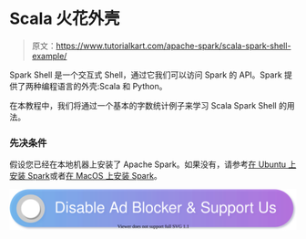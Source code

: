 # Scala 火花外壳

> 原文：<https://www.tutorialkart.com/apache-spark/scala-spark-shell-example/>

Spark Shell 是一个交互式 Shell，通过它我们可以访问 Spark 的 API。Spark 提供了两种编程语言的外壳:Scala 和 Python。

在本教程中，我们将通过一个基本的字数统计例子来学习 Scala Spark Shell 的用法。

### 先决条件

假设您已经在本地机器上安装了 Apache Spark。如果没有，请参考[在 Ubuntu 上安装 Spark](https://www.tutorialkart.com/apache-spark/install-latest-apache-spark-on-ubuntu-16/)或者[在 MacOS 上安装 Spark](https://www.tutorialkart.com/apache-spark/how-to-install-spark-on-mac-os/)。

[![](img/925da31b32d6bc3827932f6c8afb11bb.png)](https://www.tutorialkart.com/)